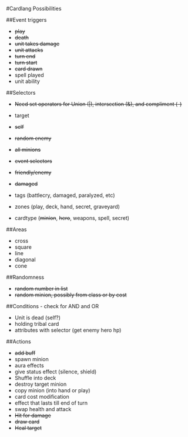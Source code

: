 #Cardlang Possibilities

##Event triggers
* ~~play~~
* ~~death~~
* ~~unit takes damage~~
* ~~unit attacks~~
* ~~turn end~~
* ~~turn start~~
* ~~card drawn~~
* spell played
* unit ability

##Selectors
* ~~Need set operators for Union (|), intersection (&), and compliment (-)~~
* target
* ~~self~~
* ~~random enemy~~
* ~~all minions~~
* ~~event selectors~~
* ~~friendly/enemy~~
* ~~damaged~~

* tags (battlecry, damaged, paralyzed, etc)
* zones (play, deck, hand, secret, graveyard)
* cardtype (~~minion~~, ~~hero~~, weapons, spell, secret)

##Areas
* cross
* square
* line
* diagonal
* cone


##Randomness
* ~~random number in list~~
* ~~random minion, possibly from class or by cost~~

##Conditions - check for AND and OR
* Unit is dead (self?)
* holding tribal card
* attributes with selector (get enemy hero hp)


##Actions
* ~~add buff~~
* spawn minion
* aura effects
* give status effect (silence, shield)
* Shuffle into deck
* destroy target minion
* copy minion (into hand or play)
* card cost modification
* effect that lasts till end of turn
* swap health and attack
* ~~Hit for damage~~
* ~~draw card~~
* ~~Heal target~~